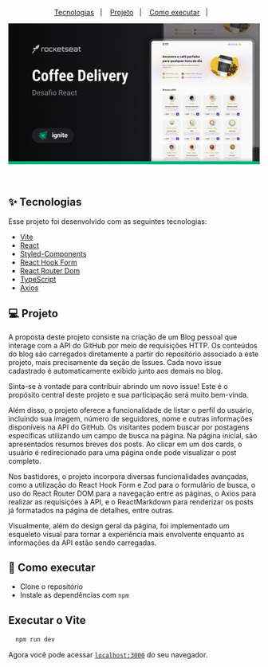 <p align="center">
  <a href="#-tecnologias">Tecnologias</a>&nbsp;&nbsp;&nbsp;|&nbsp;&nbsp;&nbsp;
  <a href="#-projeto">Projeto</a>&nbsp;&nbsp;&nbsp;|&nbsp;&nbsp;&nbsp;
  <a href="#-como-executar">Como executar</a>&nbsp;&nbsp;&nbsp;|&nbsp;&nbsp;&nbsp;
</p>

<p align="center">
  <img alt="Projeto" src="https://github.com/Vinicius-Barbosa-Santos/coffe-delivery/blob/master/github/capa_coffe.png">
</p>

<br>

## ✨ Tecnologias

Esse projeto foi desenvolvido com as seguintes tecnologias:

- [Vite](https://vitejs.dev/)
- [React](https://reactjs.org)
- [Styled-Components](https://styled-components.com/)
- [React Hook Form](https://react-hook-form.com/)
- [React Router Dom](https://reactrouter.com/en/main)
- [TypeScript](https://www.typescriptlang.org/)
- [Axios](https://axios-http.com/ptbr/docs/intro)

## 💻 Projeto

A proposta deste projeto consiste na criação de um Blog pessoal que interage com a API do GitHub por meio de requisições HTTP. Os conteúdos do blog são carregados diretamente a partir do repositório associado a este projeto, mais precisamente da seção de Issues. Cada novo issue cadastrado é automaticamente exibido junto aos demais no blog.

Sinta-se à vontade para contribuir abrindo um novo issue! Este é o propósito central deste projeto e sua participação será muito bem-vinda.

Além disso, o projeto oferece a funcionalidade de listar o perfil do usuário, incluindo sua imagem, número de seguidores, nome e outras informações disponíveis na API do GitHub. Os visitantes podem buscar por postagens específicas utilizando um campo de busca na página. Na página inicial, são apresentados resumos breves dos posts. Ao clicar em um dos cards, o usuário é redirecionado para uma página onde pode visualizar o post completo.

Nos bastidores, o projeto incorpora diversas funcionalidades avançadas, como a utilização do React Hook Form e Zod para o formulário de busca, o uso do React Router DOM para a navegação entre as páginas, o Axios para realizar as requisições à API, e o ReactMarkdown para renderizar os posts já formatados na página de detalhes, entre outras.

Visualmente, além do design geral da página, foi implementado um esqueleto visual para tornar a experiência mais envolvente enquanto as informações da API estão sendo carregadas.

## 🚀 Como executar

- Clone o repositório
- Instale as dependências com `npm`

## Executar o Vite

```bash
  npm run dev
```

Agora você pode acessar [`localhost:3000`](http://localhost:3000) do seu navegador.